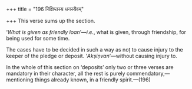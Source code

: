 +++
title = "196 निक्षिप्तस्य धनस्यैवम्"

+++
This verse sums up the section.

‘*What is given as friendly loan*’—*i.e*., what is given, through
friendship, for being used for some time.

The cases have to be decided in such a way as noṭ to cause injury to the
keeper of the pledge or deposit. ‘*Akṣiṇvan*’—without causing injury to.

In the whole of this section on ‘deposits’ only two or three verses are
mandatory in their character, all the rest is purely
commendatory,—mentioning things already known, in a friendly
spirit.—(196)


